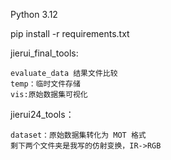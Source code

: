 Python 3.12

pip install -r requirements.txt

jierui_final_tools:

    evaluate_data 结果文件比较
    temp：临时文件存储
    vis:原始数据集可视化

jierui24_tools：

    dataset：原始数据集转化为 MOT 格式
    剩下两个文件夹是我写的仿射变换，IR->RGB
    
